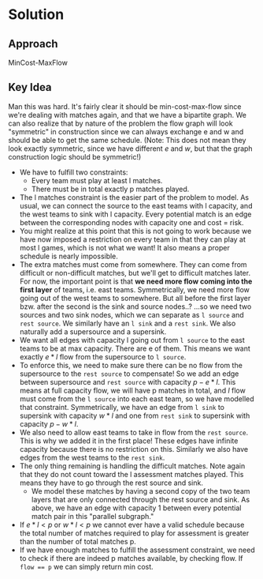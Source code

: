 # Solution

## Approach
MinCost-MaxFlow

## Key Idea
Man this was hard. It's fairly clear it should be min-cost-max-flow since we're dealing with matches again, and that we have a bipartite graph. We can also realize that by nature of the problem the flow graph will look "symmetric" in construction since we can always exchange e and w and should be able to get the same schedule. (Note: This does not mean they look exactly symmetric, since we have different $e$ and $w$, but that the graph construction logic should be symmetric!)
- We have to fulfill two constraints:
    - Every team must play at least l matches.
    - There must be in total exactly p matches played.
- The l matches constraint is the easier part of the problem to model. As usual, we can connect the source to the east teams with l capacity, and the west teams to sink with l capacity. Every potential match is an edge between the corresponding nodes with capacity one and cost = risk.
- You might realize at this point that this is not going to work because we have now imposed a restriction on every team in that they can play at most l games, which is not what we want! It also means a proper schedule is nearly impossible.
- The extra matches must come from somewhere. They can come from difficult or non-difficult matches, but we'll get to difficult matches later. For now, the important point is that **we need more flow coming into the first layer** of teams, i.e. east teams. Symmetrically, we need more flow going out of the west teams to somewhere. But all before the first layer bzw. after the second is the sink and source nodes..? ...so we need two sources and two sink nodes, which we can separate as `l source` and `rest source`. We similarly have an `l sink` and a `rest sink`. We also naturally add a supersource and a supersink.
- We want all edges with capacity l going out from `l source` to the east teams to be at max capacity. There are e of them. This means we want exactly $e*l$ flow from the supersource to `l source`.
- To enforce this, we need to make sure there can be no flow from the supersource to the `rest source` to compensate! So we add an edge between supersource and `rest source` with capacity $p-e*l$. This means at full capacity flow, we will have p matches in total, and $l$ flow must come from the `l source` into each east team, so we have modelled that constraint. Symmetrically, we have an edge from `l sink` to supersink with capacity $w*l$ and one from `rest sink` to supersink with capacity $p-w*l$.
- We also need to allow east teams to take in flow from the `rest source`. This is why we added it in the first place! These edges have infinite capacity because there is no restriction on this. Similarly we also have edges from the west teams to the `rest sink`.
- The only thing remaining is handling the difficult matches. Note again that they do not count toward the l assessment matches played. This means they have to go through the rest source and sink.
    - We model these matches by having a second copy of the two team layers that are only connected through the rest source and sink. As above, we have an edge with capacity 1 between every potential match pair in this "parallel subgraph."
- If $e*l < p$ or $w*l < p$ we cannot ever have a valid schedule because the total number of matches required to play for assessment is greater than the number of total matches p.
- If we have enough matches to fulfill the assessment constraint, we need to check if there are indeed p matches available, by checking flow. If `flow == p` we can simply return min cost.